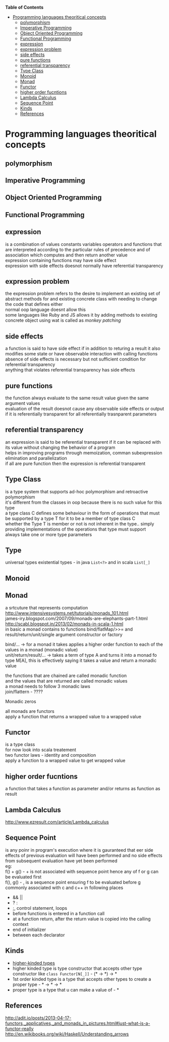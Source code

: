 **Table of Contents**

- [Programming languages theoritical concepts](#programming-languages-theoritical-concepts)
	- [polymorphism](#polymorphism)
	- [Imperative Programming](#imperative-programming)
	- [Object Oriented Programming](#object-oriented-programming)
	- [Functional Programming](#functional-programming)
	- [expression](#expression)
	- [expression problem](#expression-problem)
	- [side effects](#side-effects)
	- [pure functions](#pure-functions)
	- [referential transparency](#referential-transparency)
	- [Type Class](#type-class)
	- [Monoid](#monoid)
	- [Monad](#monad)
	- [Functor](#functor)
	- [higher order fucntions](#higher-order-fucntions)
	- [Lambda Calculus](#lambda-calculus)
	- [Sequence Point](#sequence-point)
	- [Kinds](#kinds)
	- [References](#references)

Programming languages theoritical concepts
==========================================

polymorphism
------------

Imperative Programming
----------------------

Object Oriented Programming
---------------------------

Functional Programming
----------------------

expression
----------
is a combination of values constants variables
operators and functions that are interpreted according
to the particular rules of precedence and of association which computes
and then return another value  
expression containing functions may have side effect  
expression with side effects doesnot normally have referential transparency  

expression problem
------------------
the expression problem refers to the desire to implement an existing set of abstract
methods for and existing concrete class with needing to change the code that defines either  
normal oop language doesnt allow this  
some languages like Ruby and JS allows it by adding methods to existing concrete object
using wat is called as _monkey patching_  

side effects
------------
a function is said to have side effect if in addition to returing a result it
also modifies some state or have observable interaction with calling functions  
absence of side effects is necessary but not sufficient condition for referential transparency  
anything that violates referential transparency has side effects  

pure functions
--------------
the function always evaluate to the same result value given the same argument values  
evaluation of the result doesnot cause any observable side effects or output  
if it is referentially transparent for all referentially trasnparent parameters  

referential transparency
------------------------
an expression is said to be referential transparent if it can be replaced with its value
without changing the behavior of a program  
helps in improving programs through memoization, comman subexpression elimination and parallelization  
if all are pure function then the expression is referential transparent  

Type Class
----------
is a type system that supports ad-hoc polymorphism and retroactive polymorphism  
it's different from the classes in oop because there is no such value for this type  
a type class C defines some behaviour in the form of operations that must be supported by a type T
for it to be a member of type class C  
whether the Type T is member or not is not inherent in the type.. simply providing implementations of the
operations that type must support  
always take one or more type parameters  

Type
----
universal types
existential types - in java ```List<?>``` and in scala ```List[_]```

Monoid
------

Monad
-----
a srtcuture that represents computation  
http://www.intensivesystems.net/tutorials/monads_101.html  
james-iry.blogspot.com/2007/09/monads-are-elephants-part-1.html  
http://scabl.blogspot.in/2013/02/monads-in-scala-1.html  
in basic a monad contains to functions bind/flatMap/>>= and result/return/unit/single argument constructor or factory  

bind/... -> for a monad it takes applies a higher order function to each of the values in a monad (monadic value)  
unit/return/result/... -> takes a term of type A and turns it into a monad fo type M[A], this is
effectively saying it takes a value and return a monadic value  


the functions that are chained are called monadic function  
and the values that are returned are called monadic values  
a monad needs to follow 3 monadic laws  
join/flattern - ????  

Monadic zeros  

all monads are functors  
apply a function that returns a wrapped value to a wrapped value  

Functor
-------
is a type class  
for now look into scala treatement  
two functor laws - identity and composition  
apply a function to a wrapped value to get wrapped value

higher order fucntions
----------------------
a function that takes a function as parameter and/or returns as function as result  

Lambda Calculus
---------------
http://www.ezresult.com/article/Lambda_calculus  

Sequence Point
--------------
is any poinr in program's execution where it is gauranteed that eer side effects of previous evaluation will have been performed and
no side effects from subsequent evaluation have yet been performed  
eg:  
f() + g() - + is not associated with sequence point hence any of f or g can be evaluated first  
f(), g() - , is a sequence point ensuring f to be evaluated before g  
commonly associated with c and c++ in following places  
* && ||
* ? :
* ;, control statement, loops
* before functions is entered in a function call
* at a function return, after the return value is copied into the calling context
* end of initializer
* between each declarator

Kinds
-----
* [higher-kinded types](http://stackoverflow.com/questions/6246719/what-is-a-higher-kinded-type-in-scala)
* higher kinded type is type constructor that accepts other type constructor like ```class Functor[N[_]]``` - (* -> *) -> *
* 1st order kinded type is a type that accepts other types to create a proper type - * -> * -> *
* proper type is a type that u can make a value of - *

References
----------
http://adit.io/posts/2013-04-17-functors,_applicatives,_and_monads_in_pictures.html#just-what-is-a-functor-really  
http://en.wikibooks.org/wiki/Haskell/Understanding_arrows  
